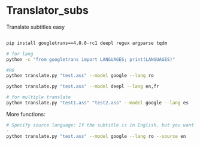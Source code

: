 # Translator_subs
Translate subtitles easy

```bash

pip install googletrans==4.0.0-rc1 deepl regex argparse tqdm
```


```bash
# for lang 
python -c "from googletrans import LANGUAGES; print(LANGUAGES)"
```
```bash
#RO
python translate.py "test.ass" --model google --lang ro
```

```bash
python translate.py "test.ass" --model deepl --lang en,fr
```

```bash
# for multiple translate
python translate.py "test1.ass" "test2.ass" --model google --lang es
```
More functions:
```bash
# Specify source language: If the subtitle is in English, but you want to make sure it detects correctly:
-
python translate.py "test.ass" --model google --lang ro --source en
```
